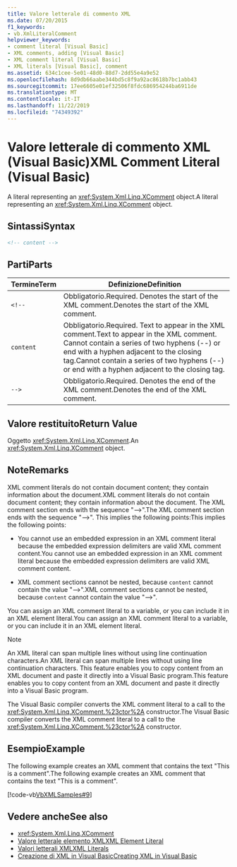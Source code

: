 ```yaml
---
title: Valore letterale di commento XML
ms.date: 07/20/2015
f1_keywords:
- vb.XmlLiteralComment
helpviewer_keywords:
- comment literal [Visual Basic]
- XML comments, adding [Visual Basic]
- XML comment literal [Visual Basic]
- XML literals [Visual Basic], comment
ms.assetid: 634c1cee-5e01-48d0-88d7-2dd55e4a9e52
ms.openlocfilehash: 8d9db66aabe344bd5c8f9a92ac8618b7bc1abb43
ms.sourcegitcommit: 17ee6605e01ef32506f8fdc686954244ba6911de
ms.translationtype: MT
ms.contentlocale: it-IT
ms.lasthandoff: 11/22/2019
ms.locfileid: "74349392"
---
```

# <a name="xml-comment-literal-visual-basic"></a><span data-ttu-id="8d727-102">Valore letterale di commento XML (Visual Basic)</span><span class="sxs-lookup"><span data-stu-id="8d727-102">XML Comment Literal (Visual Basic)</span></span>
<span data-ttu-id="8d727-103">A literal representing an <xref:System.Xml.Linq.XComment> object.</span><span class="sxs-lookup"><span data-stu-id="8d727-103">A literal representing an <xref:System.Xml.Linq.XComment> object.</span></span>  
  
## <a name="syntax"></a><span data-ttu-id="8d727-104">Sintassi</span><span class="sxs-lookup"><span data-stu-id="8d727-104">Syntax</span></span>  
  
```xml  
<!-- content -->  
```  
  
## <a name="parts"></a><span data-ttu-id="8d727-105">Parti</span><span class="sxs-lookup"><span data-stu-id="8d727-105">Parts</span></span>  
  
|<span data-ttu-id="8d727-106">Termine</span><span class="sxs-lookup"><span data-stu-id="8d727-106">Term</span></span>|<span data-ttu-id="8d727-107">Definizione</span><span class="sxs-lookup"><span data-stu-id="8d727-107">Definition</span></span>|  
|---|---|  
|`<!--`|<span data-ttu-id="8d727-108">Obbligatorio.</span><span class="sxs-lookup"><span data-stu-id="8d727-108">Required.</span></span> <span data-ttu-id="8d727-109">Denotes the start of the XML comment.</span><span class="sxs-lookup"><span data-stu-id="8d727-109">Denotes the start of the XML comment.</span></span>|  
|`content`|<span data-ttu-id="8d727-110">Obbligatorio.</span><span class="sxs-lookup"><span data-stu-id="8d727-110">Required.</span></span> <span data-ttu-id="8d727-111">Text to appear in the XML comment.</span><span class="sxs-lookup"><span data-stu-id="8d727-111">Text to appear in the XML comment.</span></span> <span data-ttu-id="8d727-112">Cannot contain a series of two hyphens (--) or end with a hyphen adjacent to the closing tag.</span><span class="sxs-lookup"><span data-stu-id="8d727-112">Cannot contain a series of two hyphens (--) or end with a hyphen adjacent to the closing tag.</span></span>|  
|`-->`|<span data-ttu-id="8d727-113">Obbligatorio.</span><span class="sxs-lookup"><span data-stu-id="8d727-113">Required.</span></span> <span data-ttu-id="8d727-114">Denotes the end of the XML comment.</span><span class="sxs-lookup"><span data-stu-id="8d727-114">Denotes the end of the XML comment.</span></span>|  
  
## <a name="return-value"></a><span data-ttu-id="8d727-115">Valore restituito</span><span class="sxs-lookup"><span data-stu-id="8d727-115">Return Value</span></span>  
 <span data-ttu-id="8d727-116">Oggetto <xref:System.Xml.Linq.XComment>.</span><span class="sxs-lookup"><span data-stu-id="8d727-116">An <xref:System.Xml.Linq.XComment> object.</span></span>  
  
## <a name="remarks"></a><span data-ttu-id="8d727-117">Note</span><span class="sxs-lookup"><span data-stu-id="8d727-117">Remarks</span></span>  
 <span data-ttu-id="8d727-118">XML comment literals do not contain document content; they contain information about the document.</span><span class="sxs-lookup"><span data-stu-id="8d727-118">XML comment literals do not contain document content; they contain information about the document.</span></span> <span data-ttu-id="8d727-119">The XML comment section ends with the sequence "-->".</span><span class="sxs-lookup"><span data-stu-id="8d727-119">The XML comment section ends with the sequence "-->".</span></span> <span data-ttu-id="8d727-120">This implies the following points:</span><span class="sxs-lookup"><span data-stu-id="8d727-120">This implies the following points:</span></span>  
  
- <span data-ttu-id="8d727-121">You cannot use an embedded expression in an XML comment literal because the embedded expression delimiters are valid XML comment content.</span><span class="sxs-lookup"><span data-stu-id="8d727-121">You cannot use an embedded expression in an XML comment literal because the embedded expression delimiters are valid XML comment content.</span></span>  
  
- <span data-ttu-id="8d727-122">XML comment sections cannot be nested, because `content` cannot contain the value "-->".</span><span class="sxs-lookup"><span data-stu-id="8d727-122">XML comment sections cannot be nested, because `content` cannot contain the value "-->".</span></span>  
  
 <span data-ttu-id="8d727-123">You can assign an XML comment literal to a variable, or you can include it in an XML element literal.</span><span class="sxs-lookup"><span data-stu-id="8d727-123">You can assign an XML comment literal to a variable, or you can include it in an XML element literal.</span></span>  
  
> [!NOTE]
> <span data-ttu-id="8d727-124">An XML literal can span multiple lines without using line continuation characters.</span><span class="sxs-lookup"><span data-stu-id="8d727-124">An XML literal can span multiple lines without using line continuation characters.</span></span> <span data-ttu-id="8d727-125">This feature enables you to copy content from an XML document and paste it directly into a Visual Basic program.</span><span class="sxs-lookup"><span data-stu-id="8d727-125">This feature enables you to copy content from an XML document and paste it directly into a Visual Basic program.</span></span>  
  
 <span data-ttu-id="8d727-126">The Visual Basic compiler converts the XML comment literal to a call to the <xref:System.Xml.Linq.XComment.%23ctor%2A> constructor.</span><span class="sxs-lookup"><span data-stu-id="8d727-126">The Visual Basic compiler converts the XML comment literal to a call to the <xref:System.Xml.Linq.XComment.%23ctor%2A> constructor.</span></span>  
  
## <a name="example"></a><span data-ttu-id="8d727-127">Esempio</span><span class="sxs-lookup"><span data-stu-id="8d727-127">Example</span></span>  
 <span data-ttu-id="8d727-128">The following example creates an XML comment that contains the text "This is a comment".</span><span class="sxs-lookup"><span data-stu-id="8d727-128">The following example creates an XML comment that contains the text "This is a comment".</span></span>  
  
 [!code-vb[VbXMLSamples#9](~/samples/snippets/visualbasic/VS_Snippets_VBCSharp/VbXMLSamples/VB/XMLSamples4.vb#9)]  
  
## <a name="see-also"></a><span data-ttu-id="8d727-129">Vedere anche</span><span class="sxs-lookup"><span data-stu-id="8d727-129">See also</span></span>

- <xref:System.Xml.Linq.XComment>
- [<span data-ttu-id="8d727-130">Valore letterale elemento XML</span><span class="sxs-lookup"><span data-stu-id="8d727-130">XML Element Literal</span></span>](../../../visual-basic/language-reference/xml-literals/xml-element-literal.md)
- [<span data-ttu-id="8d727-131">Valori letterali XML</span><span class="sxs-lookup"><span data-stu-id="8d727-131">XML Literals</span></span>](../../../visual-basic/language-reference/xml-literals/index.md)
- [<span data-ttu-id="8d727-132">Creazione di XML in Visual Basic</span><span class="sxs-lookup"><span data-stu-id="8d727-132">Creating XML in Visual Basic</span></span>](../../../visual-basic/programming-guide/language-features/xml/creating-xml.md)
